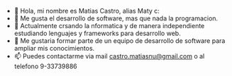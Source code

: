 - 👋 Hola, mi nombre es Matias Castro, alias Maty c:
- 👀 Me gusta el desarrollo de software, mas que nada la programacion.
- 🌱 Actualmente crsando la nformatica y de manera independiente estudiando lenguajes y frameworks para desarrollo web.
- 💞️ Me gustaria formar parte de un equipo de desarrollo de software para ampliar mis conocimientos.
- 📫 Puedes contactarme via mail castro.matiasnu@gmail.com o al telefono 9-33739886

<!---
iTzMaty/iTzMaty is a ✨ special ✨ repository because its `README.md` (this file) appears on your GitHub profile.
You can click the Preview link to take a look at your changes.
--->
